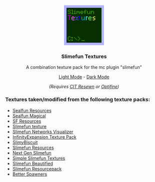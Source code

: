 <br />
<p align="center">
  <a href="https://github.com/ServerSMP-Github/Slimefun-Textures">
    <img src="./icon.png" alt="SFT-logo">
  </a>
</p>

<h3 align="center">Slimefun Textures</h3>

<p align="center">A combination texture pack for the mc plugin "slimefun"</p>

<p align="center">
  <a href="https://github.com/ServerSMP-Github/Slimefun-Textures/releases/latest/download/slimefun-textures-light.zip">Light Mode</a>
  -
  <a href="https://github.com/ServerSMP-Github/Slimefun-Textures/releases/latest/download/slimefun-textures-dark.zip">Dark Mode</a>
</p>

<p align="center">
  <i align="center">
    (Requires
    <a href="https://modrinth.com/mod/cit-resewn">CIT Resewn</a>
    or
    <a href="https://www.optifine.net/home">Optifine</a>)
  </i>
</p>

### Textures taken/modified from the following texture packs:

- [Sealfun Resources](https://www.planetminecraft.com/texture-pack/sealfun-resources/)
- [Sealfun Magical](https://www.planetminecraft.com/texture-pack/sealfun-magical/)
- [SF Resources](https://github.com/roracle/SF-resources/releases/tag/0.01-beta)
- [Slimefun texture](https://www.planetminecraft.com/texture-pack/slimefun-texture-by-raulh22/)
- [Slimefun Networks Visualizer](https://github.com/54M44R/Slimefun-Networks-Visualizer)
- [InfinityExpansion Texture Pack](https://github.com/Mooy1/InfinityExpansion/releases/tag/v1)
- [SlimyBiscuit](https://www.curseforge.com/minecraft/texture-packs/slimybiscuit)
- [Slimefun Resources](https://datapackcenter.com/projects/slimefun-resources-final.12/)
- [Next Gen Slimefun](https://www.curseforge.com/minecraft/texture-packs/next-gen-slimefun)
- [Simple Slimefun Textures](https://www.planetminecraft.com/texture-pack/simple-slimefun-textures/)
- [Slimefun Beautified](https://github.com/54M44R/Slimefun-Beautified)
- [Slimefun Resourcepack](https://github.com/xMikux/Slimefun-Resourcepack)
- [Better Spawners](https://www.planetminecraft.com/texture-pack/better-spawners-by-raulh22/)
